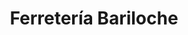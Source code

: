 ---
title: "Ferretería Bariloche"
url: /san-carlos-de-bariloche/ferreteria-bariloche/
shop: Eisenwaren
---